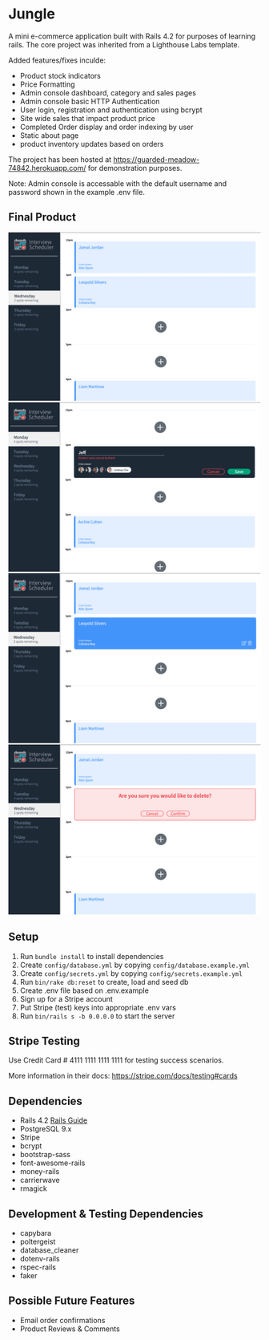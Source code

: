 # Jungle

A mini e-commerce application built with Rails 4.2 for purposes of learning rails. The core project was inherited from a Lighthouse Labs template.

Added features/fixes inculde:
- Product stock indicators
- Price Formatting
- Admin console dashboard, category and sales pages
- Admin console basic HTTP Authentication
- User login, registration and authentication using bcrypt
- Site wide sales that impact product price
- Completed Order display and order indexing by user
- Static about page
- product inventory updates based on orders

The project has been hosted at https://guarded-meadow-74842.herokuapp.com/ for demonstration purposes.

Note: Admin console is accessable with the default username and password shown in the example .env file.

## Final Product

!["Appointment Display"](https://raw.githubusercontent.com/jeff-sexton/scheduler/master/docs/Appointment_display.png)
!["Booking Interview"](https://raw.githubusercontent.com/jeff-sexton/scheduler/master/docs/Booking_interview.png)
!["Edit or Delete Interview"](https://raw.githubusercontent.com/jeff-sexton/scheduler/master/docs/EditDelete_interview.png)
!["Delete Confirmation"](https://raw.githubusercontent.com/jeff-sexton/scheduler/master/docs/Delete_confirmation.png)


## Setup

1. Run `bundle install` to install dependencies
2. Create `config/database.yml` by copying `config/database.example.yml`
3. Create `config/secrets.yml` by copying `config/secrets.example.yml`
4. Run `bin/rake db:reset` to create, load and seed db
5. Create .env file based on .env.example
6. Sign up for a Stripe account
7. Put Stripe (test) keys into appropriate .env vars
8. Run `bin/rails s -b 0.0.0.0` to start the server

## Stripe Testing

Use Credit Card # 4111 1111 1111 1111 for testing success scenarios.

More information in their docs: <https://stripe.com/docs/testing#cards>

## Dependencies

* Rails 4.2 [Rails Guide](http://guides.rubyonrails.org/v4.2/)
* PostgreSQL 9.x
* Stripe
* bcrypt
* bootstrap-sass
* font-awesome-rails
* money-rails
* carrierwave
* rmagick

## Development & Testing Dependencies

* capybara
* poltergeist
* database_cleaner
* dotenv-rails
* rspec-rails
* faker

## Possible Future Features

* Email order confirmations
* Product Reviews & Comments 